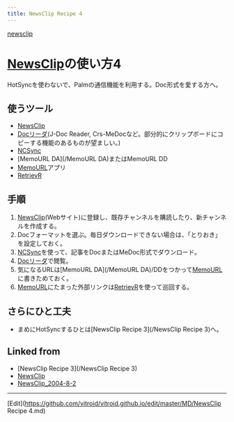 ```yaml
---
title: NewsClip Recipe 4
---
```

[newsclip](/newsclip)


# [NewsClip](/NewsClip)の使い方4

HotSyncを使わないで、Palmの通信機能を利用する。Doc形式を愛する方へ。


## 使うツール

* [NewsClip](/NewsClip)
* [Docリーダ](/Docリーダ)(J-Doc Reader, Crs-MeDocなど。部分的にクリップボードにコピーする機能のあるものが望ましい。)
* [NCSync](/NCSync)
* [MemoURL DA](/MemoURL DA)またはMemoURL DD
* [MemoURL](/MemoURL)アプリ
* [RetrievR](/RetrievR)

## 手順

1. [NewsClip](/NewsClip)(Webサイト)に登録し、既存チャンネルを購読したり、新チャンネルを作成する。
1. Docフォーマットを選ぶ。毎日ダウンロードできない場合は、「とりおき」を設定しておく。
1. [NCSync](/NCSync)を使って、記事をDocまたはMeDoc形式でダウンロード。
1. [Docリーダ](/Docリーダ)で閲覧。
1. 気になるURLは[MemoURL DA](/MemoURL DA)/DDをつかって[MemoURL](/MemoURL)に書きためておく。
1. [MemoURL](/MemoURL)にたまった外部リンクは[RetrievR](/RetrievR)を使って巡回する。

## さらにひと工夫

* まめにHotSyncするひとは[NewsClip Recipe 3](/NewsClip Recipe 3)へ。
## Linked from

* [NewsClip Recipe 3](/NewsClip Recipe 3)
* [NewsClip](/NewsClip)
* [NewsClip_2004-8-2](/NewsClip_2004-8-2)


----
[Edit](https://github.com/vitroid/vitroid.github.io/edit/master/MD/NewsClip Recipe 4.md)
